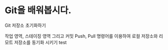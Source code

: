 # Git을 배워봅시다.

Git 저장소 초기화하기

작업 영역, 스테이징 영역 그리고 커밋
Push, Pull 명령어를 이용하여 로컬 저장소와 리모트 저장소를 동기화 시키기
test
